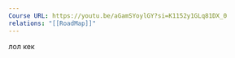 ```yaml
---
Course URL: https://youtu.be/aGamSYoylGY?si=K1152y1GLq81DX_0
relations: "[[RoadMap]]"
---
```

лол кек
